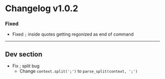 # Changelog v1.0.2

### Fixed
- Fixed `;` inside quotes getting regonized as end of command

---

## Dev section

- Fix ; split bug
    - Change `context.split(';')` to `parse_split(context, ';')`